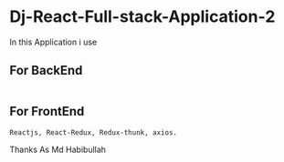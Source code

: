# Dj-React-Full-stack-Application-2
In this Application i use

For BackEnd
------------------
```python,django, django-rest-framework.
```
For FrontEnd
------------------
```
Reactjs, React-Redux, Redux-thunk, axios.
```

Thanks
As Md Habibullah
